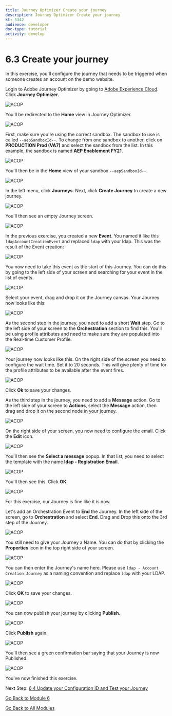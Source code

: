 ```yaml
---
title: Journey Optimizer Create your journey
description: Journey Optimizer Create your journey
kt: 5342
audience: developer
doc-type: tutorial
activity: develop
---
```

# 6.3 Create your journey

In this exercise, you'll configure the journey that needs to be triggered when someone creates an account on the demo website.

Login to Adobe Journey Optimizer by going to [Adobe Experience Cloud](https://experience.adobe.com). Click **Journey Optimizer**.

![ACOP](./images/acophome.png)

You'll be redirected to the **Home**  view in Journey Optimizer.

![ACOP](./images/acoptriglp.png)

First, make sure you're using the correct sandbox. The sandbox to use is called `--aepSandboxId--`. To change from one sandbox to another, click on **PRODUCTION Prod (VA7)** and select the sandbox from the list. In this example, the sandbox is named **AEP Enablement FY21**.

![ACOP](./images/sb.png)

You'll then be in the **Home** view of your sandbox `--aepSandboxId--`.

![ACOP](./images/home.png)

In the left menu, click **Journeys**. Next, click **Create Journey** to create a new journey.

![ACOP](./images/createjourney.png)

You'll then see an empty Journey screen.

![ACOP](./images/journeyempty.png)

In the previous exercise, you created a new **Event**. You named it like this `ldapAccountCreationEvent` and replaced `ldap` with your ldap. This was the result of the Event creation:

![ACOP](./images/eventdone.png)

You now need to take this event as the start of this Journey. You can do this by going to the left side of your screen and searching for your event in the list of events.

![ACOP](./images/eventlist.png)

Select your event, drag and drop it on the Journey canvas. Your Journey now looks like this:

![ACOP](./images/journeyevent.png)

As the second step in the journey, you need to add a short **Wait** step. Go to the left side of your screen to the **Orchestration** section to find this. You'll be using profile attributes and need to make sure they are populated into the Real-time Customer Profile.

![ACOP](./images/journeywait.png)

Your journey now looks like this. On the right side of the screen you need to configure the wait time. Set it to 20 seconds. This will give plenty of time for the profile attributes to be available after the event fires.

![ACOP](./images/journeywait1.png)

Click **Ok** to save your changes.

As the third step in the journey, you need to add a **Message** action. Go to the left side of your screen to **Actions**, select the **Message** action, then drag and drop it on the second node in your journey.

![ACOP](./images/journeyactions.png)

On the right side of your screen, you now need to configure the email. Click the **Edit** icon.

![ACOP](./images/emptymsg.png)

You'll then see the **Select a message** popup. In that list, you need to select the template with the name **ldap - Registration Email**.

![ACOP](./images/emailmsglist.png)

You'll then see this. Click **OK**.

![ACOP](./images/jomsg1.png)

For this exercise, our Journey is fine like it is now.

Let's add an Orchestration Event to **End** the Journey. In the left side of the screen, go to **Orchestration** and select **End**. Drag and Drop this onto the 3rd step of the Journey.

![ACOP](./images/orch.png)

You still need to give your Journey a Name. You can do that by clicking the **Properties** icon in the top right side of your screen.

![ACOP](./images/journeyname.png)

You can then enter the Journey's name here. Please use `ldap - Account Creation Journey` as a naming convention and replace `ldap` with your LDAP.
  
![ACOP](./images/journeyname1.png)

Click **OK** to save your changes.

![ACOP](./images/ok.png)

You can now publish your journey by clicking **Publish**.

![ACOP](./images/publishjourney.png)

Click **Publish** again.

![ACOP](./images/publish1.png)

You'll then see a green confirmation bar saying that your Journey is now Published.

![ACOP](./images/published.png)

You've now finished this exercise.

Next Step: [6.4 Update your Configuration ID and Test your Journey](./ex4.md)

[Go Back to Module 6](./journey-orchestration-create-account.md)

[Go Back to All Modules](../../overview.md)
